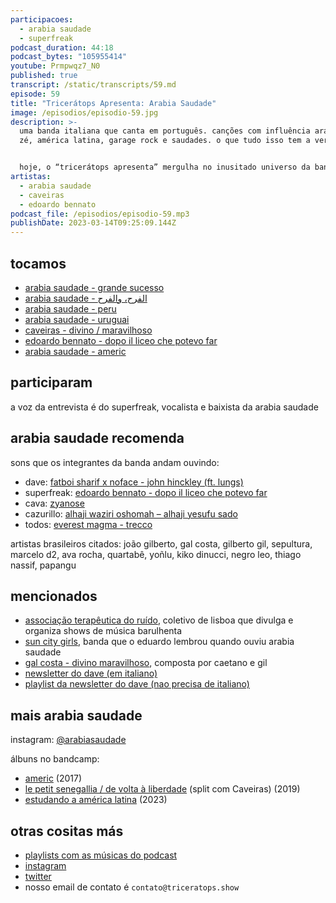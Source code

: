 ```yaml
---
participacoes:
  - arabia saudade
  - superfreak
podcast_duration: 44:18
podcast_bytes: "105955414"
youtube: Prmpwqz7_N0
published: true
transcript: /static/transcripts/59.md
episode: 59
title: "Tricerátops Apresenta: Arabia Saudade"
image: /episodios/episodio-59.jpg
description: >-
  uma banda italiana que canta em português. canções com influência arábe. tom
  zé, américa latina, garage rock e saudades. o que tudo isso tem a ver?


  hoje, o “tricerátops apresenta” mergulha no inusitado universo da banda arábia saudade!
artistas:
  - arabia saudade
  - caveiras
  - edoardo bennato
podcast_file: /episodios/episodio-59.mp3
publishDate: 2023-03-14T09:25:09.144Z
---
```

## tocamos

* [arabia saudade - grande sucesso](https://www.youtube.com/watch?v=E8ouAgOdinA)
* [arabia saudade - الفرح، والفرح](https://www.youtube.com/watch?v=chrJwGaY7kM)
* [arabia saudade - peru](https://www.youtube.com/watch?v=CC0dz9mtMeY)
* [arabia saudade - uruguai](https://www.youtube.com/watch?v=1OXEQmhWyqc)
* [caveiras - divino / maravilhoso](https://www.youtube.com/watch?v=hUSGf72ljKg)
* [edoardo bennato - dopo il liceo che potevo far](https://www.youtube.com/watch?v=DnpLfFd5PHI)
* [arabia saudade - americ](https://www.youtube.com/watch?v=QCeXIPl5Z68)

## participaram

a voz da entrevista é do superfreak, vocalista e baixista da arabia saudade

## arabia saudade recomenda

sons que os integrantes da banda andam ouvindo:

* dave: [fatboi sharif x noface - john hinckley (ft. lungs)](https://www.youtube.com/watch?v=hOdEHfbijTU)
* superfreak: [edoardo bennato - dopo il liceo che potevo far](https://www.youtube.com/watch?v=DnpLfFd5PHI)
* cava: [zyanose](https://zyanose.bandcamp.com/album/complete-zyanose)
* cazurillo: [alhaji waziri oshomah – alhaji yesufu sado](https://www.youtube.com/watch?v=GTKwHNHkVt4)
* todos: [everest magma - trecco](https://www.youtube.com/watch?v=a6oPviwYzF4)

artistas brasileiros citados: joão gilberto, gal costa, gilberto gil, sepultura, marcelo d2, ava rocha, quartabê, yoñlu, kiko dinucci, negro leo, thiago nassif, papangu

## mencionados

* [associação terapêutica do ruído](https://www.facebook.com/terapeuticadoruido/), coletivo de lisboa que divulga e organiza shows de música barulhenta
* [sun city girls](https://www.youtube.com/watch?v=x6CypaG5gqw), banda que o eduardo lembrou quando ouviu arabia saudade
* [gal costa - divino maravilhoso](https://www.youtube.com/watch?v=w7sbZkhdsFc), composta por caetano e gil
* [newsletter do dave (em italiano)](https://wordwars.substack.com)
* [playlist da newsletter do dave (nao precisa de italiano)](https://open.spotify.com/user/rocchenrollo)

## mais arabia saudade

instagram: [@arabiasaudade](https://www.instagram.com/arabiasaudade/)

álbuns no bandcamp:

* [americ](https://lepers.bandcamp.com/album/americ) (2017)
* [le petit senegallia / de volta à liberdade](https://lepers.bandcamp.com/album/le-petit-senegallia-de-volta-liberdade) (split com Caveiras) (2019)
* [estudando a américa latina](https://lepers.bandcamp.com/album/estudando-a-am-rica-do-sul) (2023)

## otras cositas más

* [playlists com as músicas do podcast](https://www.triceratops.show/playlists/)
* [instagram](https://www.instagram.com/triceratops.show/)
* [twitter](https://twitter.com/TriceratopsShow/)
* nosso email de contato é `contato@triceratops.show`
